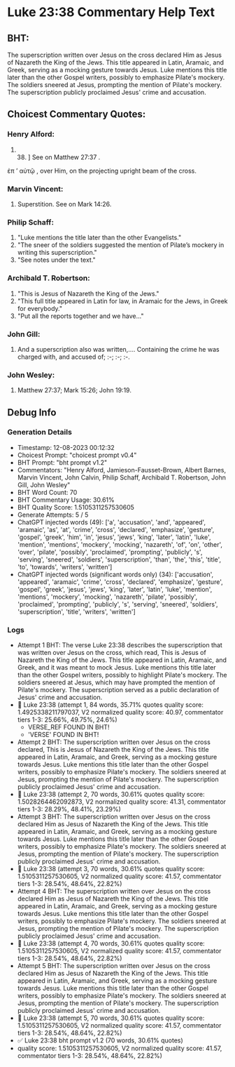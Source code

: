 # Luke 23:38 Commentary Help Text

## BHT:
The superscription written over Jesus on the cross declared Him as Jesus of Nazareth the King of the Jews. This title appeared in Latin, Aramaic, and Greek, serving as a mocking gesture towards Jesus. Luke mentions this title later than the other Gospel writers, possibly to emphasize Pilate's mockery. The soldiers sneered at Jesus, prompting the mention of Pilate's mockery. The superscription publicly proclaimed Jesus' crime and accusation.

## Choicest Commentary Quotes:
### Henry Alford:
1.  38. ] See on Matthew 27:37 .
	
 ἐπ ʼ αὐτῷ , over Him, on the projecting upright beam of the cross.


### Marvin Vincent:
1. Superstition. See on Mark 14:26.


### Philip Schaff:
1. "Luke mentions the title later than the other Evangelists."
2. "The sneer of the soldiers suggested the mention of Pilate’s mockery in writing this superscription."
3. "See notes under the text."

### Archibald T. Robertson:
1. "This is Jesus of Nazareth the King of the Jews."
2. "This full title appeared in Latin for law, in Aramaic for the Jews, in Greek for everybody."
3. "Put all the reports together and we have..."

### John Gill:
1. And a superscription also was written,.... Containing the crime he was charged with, and accused of;
 :-;
 :-;
 :-.


### John Wesley:
1.  Matthew 27:37; Mark 15:26; John 19:19.



## Debug Info
### Generation Details
- Timestamp: 12-08-2023 00:12:32
- Choicest Prompt: "choicest prompt v0.4"
- BHT Prompt: "bht prompt v1.2"
- Commentators: "Henry Alford, Jamieson-Fausset-Brown, Albert Barnes, Marvin Vincent, John Calvin, Philip Schaff, Archibald T. Robertson, John Gill, John Wesley"
- BHT Word Count: 70
- BHT Commentary Usage: 30.61%
- BHT Quality Score: 1.5105311257530605
- Generate Attempts: 5 / 5
- ChatGPT injected words (49):
	['a', 'accusation', 'and', 'appeared', 'aramaic', 'as', 'at', 'crime', 'cross', 'declared', 'emphasize', 'gesture', 'gospel', 'greek', 'him', 'in', 'jesus', 'jews', 'king', 'later', 'latin', 'luke', 'mention', 'mentions', 'mockery', 'mocking', 'nazareth', 'of', 'on', 'other', 'over', 'pilate', 'possibly', 'proclaimed', 'prompting', 'publicly', 's', 'serving', 'sneered', 'soldiers', 'superscription', 'than', 'the', 'this', 'title', 'to', 'towards', 'writers', 'written']
- ChatGPT injected words (significant words only) (34):
	['accusation', 'appeared', 'aramaic', 'crime', 'cross', 'declared', 'emphasize', 'gesture', 'gospel', 'greek', 'jesus', 'jews', 'king', 'later', 'latin', 'luke', 'mention', 'mentions', 'mockery', 'mocking', 'nazareth', 'pilate', 'possibly', 'proclaimed', 'prompting', 'publicly', 's', 'serving', 'sneered', 'soldiers', 'superscription', 'title', 'writers', 'written']

### Logs
- Attempt 1 BHT: The verse Luke 23:38 describes the superscription that was written over Jesus on the cross, which read, This is Jesus of Nazareth the King of the Jews. This title appeared in Latin, Aramaic, and Greek, and it was meant to mock Jesus. Luke mentions this title later than the other Gospel writers, possibly to highlight Pilate's mockery. The soldiers sneered at Jesus, which may have prompted the mention of Pilate's mockery. The superscription served as a public declaration of Jesus' crime and accusation.
- 🔄 Luke 23:38 (attempt 1, 84 words, 35.71% quotes quality score: 1.4925338211797037, V2 normalized quality score: 40.97, commentator tiers 1-3: 25.66%, 49.75%, 24.6%) 
	- VERSE_REF FOUND IN BHT! 
	- 'VERSE' FOUND IN BHT!
- Attempt 2 BHT: The superscription written over Jesus on the cross declared, This is Jesus of Nazareth the King of the Jews. This title appeared in Latin, Aramaic, and Greek, serving as a mocking gesture towards Jesus. Luke mentions this title later than the other Gospel writers, possibly to emphasize Pilate's mockery. The soldiers sneered at Jesus, prompting the mention of Pilate's mockery. The superscription publicly proclaimed Jesus' crime and accusation.
- 🔄 Luke 23:38 (attempt 2, 70 words, 30.61% quotes quality score: 1.5028264462092873, V2 normalized quality score: 41.31, commentator tiers 1-3: 28.29%, 48.41%, 23.29%)
- Attempt 3 BHT: The superscription written over Jesus on the cross declared Him as Jesus of Nazareth the King of the Jews. This title appeared in Latin, Aramaic, and Greek, serving as a mocking gesture towards Jesus. Luke mentions this title later than the other Gospel writers, possibly to emphasize Pilate's mockery. The soldiers sneered at Jesus, prompting the mention of Pilate's mockery. The superscription publicly proclaimed Jesus' crime and accusation.
- 🔄 Luke 23:38 (attempt 3, 70 words, 30.61% quotes quality score: 1.5105311257530605, V2 normalized quality score: 41.57, commentator tiers 1-3: 28.54%, 48.64%, 22.82%)
- Attempt 4 BHT: The superscription written over Jesus on the cross declared Him as Jesus of Nazareth the King of the Jews. This title appeared in Latin, Aramaic, and Greek, serving as a mocking gesture towards Jesus. Luke mentions this title later than the other Gospel writers, possibly to emphasize Pilate's mockery. The soldiers sneered at Jesus, prompting the mention of Pilate's mockery. The superscription publicly proclaimed Jesus' crime and accusation.
- 🔄 Luke 23:38 (attempt 4, 70 words, 30.61% quotes quality score: 1.5105311257530605, V2 normalized quality score: 41.57, commentator tiers 1-3: 28.54%, 48.64%, 22.82%)
- Attempt 5 BHT: The superscription written over Jesus on the cross declared Him as Jesus of Nazareth the King of the Jews. This title appeared in Latin, Aramaic, and Greek, serving as a mocking gesture towards Jesus. Luke mentions this title later than the other Gospel writers, possibly to emphasize Pilate's mockery. The soldiers sneered at Jesus, prompting the mention of Pilate's mockery. The superscription publicly proclaimed Jesus' crime and accusation.
- 🔄 Luke 23:38 (attempt 5, 70 words, 30.61% quotes quality score: 1.5105311257530605, V2 normalized quality score: 41.57, commentator tiers 1-3: 28.54%, 48.64%, 22.82%)
- ✅ Luke 23:38 bht prompt v1.2 (70 words, 30.61% quotes)
- quality score: 1.5105311257530605, V2 normalized quality score: 41.57, commentator tiers 1-3: 28.54%, 48.64%, 22.82%)
